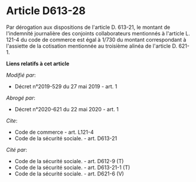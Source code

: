 # Article D613-28

Par dérogation aux dispositions de l'article D. 613-21, le montant de l'indemnité journalière des conjoints collaborateurs
mentionnés à l'article L. 121-4 du code de commerce est égal à 1/730 du montant correspondant à l'assiette de la cotisation
mentionnée au troisième alinéa de l'article D. 621-1.

**Liens relatifs à cet article**

_Modifié par_:

  - Décret n°2019-529 du 27 mai 2019 - art. 1

_Abrogé par_:

  - Décret n°2020-621 du 22 mai 2020 - art. 1

_Cite_:

  - Code de commerce - art. L121-4
  - Code de la sécurité sociale. - art. D613-21

_Cité par_:

  - Code de la sécurité sociale. - art. D612-9 (T)
  - Code de la sécurité sociale. - art. D613-21-1 (T)
  - Code de la sécurité sociale. - art. D621-6 (V)
